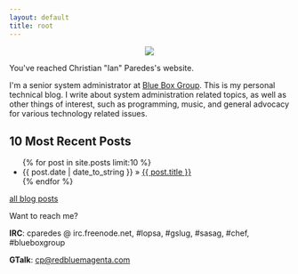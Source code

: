 ```yaml
---
layout: default
title: root
---
```


<center><a href="https://www.eff.org/pages/say-no-to-online-censorship"><img src="https://w2.eff.org/images/no_censorship_button.jpg"></a></center>

You've reached Christian "Ian" Paredes's website.

I'm a senior system administrator at [Blue Box Group].  This is my personal
technical blog.  I write about system administration related topics, as well
as other things of interest, such as programming, music, and general
advocacy for various technology related issues.

10 Most Recent Posts
--------------------

<ul>
{% for post in site.posts limit:10 %}
  <li><span>{{ post.date | date_to_string }}</span> &raquo; <a href="{{ post.url }}">{{ post.title }}</a></li>
{% endfor %}
</ul>

[all blog posts]

Want to reach me?

**IRC**: cparedes @ irc.freenode.net, #lopsa, #gslug, #sasag, #chef, #blueboxgroup

**GTalk**: cp@redbluemagenta.com

[Blue Box Group]: http://blueboxgrp.com
[all blog posts]: /archive.html
